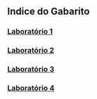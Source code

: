 ## Indice do Gabarito

### [Laboratório 1]()
### [Laboratório 2]()
### [Laboratório 3]()
### [Laboratório 4]()